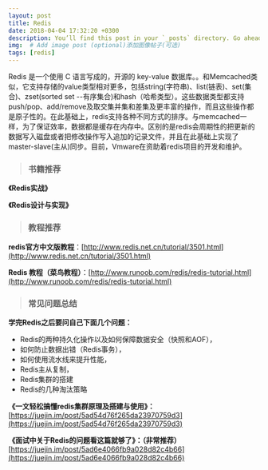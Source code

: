 ```yaml
---
layout: post
title: Redis
date: 2018-04-04 17:32:20 +0300
description: You’ll find this post in your `_posts` directory. Go ahead and edit it and re-build the site to see your changes.
img:  # Add image post (optional)添加图像帖子(可选)
tags: [redis]
---
```



Redis 是一个使用 C 语言写成的，开源的 key-value 数据库。。和Memcached类似，它支持存储的value类型相对更多，包括string(字符串)、list(链表)、set(集合)、zset(sorted set --有序集合)和hash（哈希类型）。这些数据类型都支持push/pop、add/remove及取交集并集和差集及更丰富的操作，而且这些操作都是原子性的。在此基础上，redis支持各种不同方式的排序。与memcached一样，为了保证效率，数据都是缓存在内存中。区别的是redis会周期性的把更新的数据写入磁盘或者把修改操作写入追加的记录文件，并且在此基础上实现了master-slave(主从)同步。目前，Vmware在资助着redis项目的开发和维护。

> ### 书籍推荐

**《Redis实战》**

**《Redis设计与实现》**

> ### 教程推荐

**redis官方中文版教程**：[http://www.redis.net.cn/tutorial/3501.html](http://www.redis.net.cn/tutorial/3501.html)

**Redis 教程（菜鸟教程）**：[http://www.runoob.com/redis/redis-tutorial.html](http://www.runoob.com/redis/redis-tutorial.html)

> ### 常见问题总结

**学完Redis之后要问自己下面几个问题：**
- Redis的两种持久化操作以及如何保障数据安全（快照和AOF），
- 如何防止数据出错（Redis事务），
- 如何使用流水线来提升性能，
- Redis主从复制，
- Redis集群的搭建
- Redis的几种淘汰策略


**《一文轻松搞懂redis集群原理及搭建与使用》：**
[https://juejin.im/post/5ad54d76f265da23970759d3](https://juejin.im/post/5ad54d76f265da23970759d3)

**《面试中关于Redis的问题看这篇就够了》：（非常推荐）**
[https://juejin.im/post/5ad6e4066fb9a028d82c4b66](https://juejin.im/post/5ad6e4066fb9a028d82c4b66)



